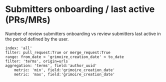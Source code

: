 # Submitters onboarding / last active (PRs/MRs)

Number of review submitters onboarding vs review submitters last active in the period defined by the user.

```
index: 'all'
filter: pull_request:True or merge_request:True
range: from_date < 'grimoire_creation_date' < to_date
filter: 'terms', origin=urls
aggregation: 'terms', field:'author_uuid'
    metric: 'min', field:'grimoire_creation_date'
    metric: 'max', field:'grimoire_creation_date'
```
